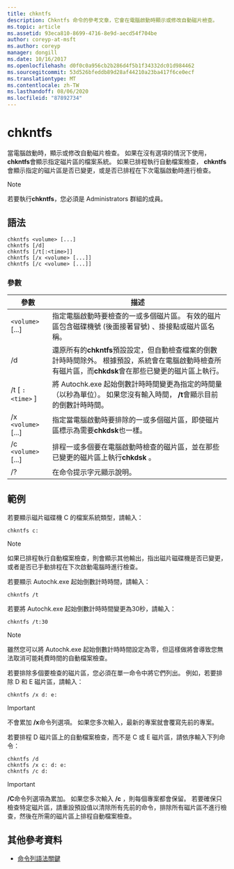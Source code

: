 ```yaml
---
title: chkntfs
description: Chkntfs 命令的參考文章，它會在電腦啟動時顯示或修改自動磁片檢查。
ms.topic: article
ms.assetid: 93eca810-8699-4716-8e9d-aecd54f704be
author: coreyp-at-msft
ms.author: coreyp
manager: dongill
ms.date: 10/16/2017
ms.openlocfilehash: d0f0c0a956cb2b286d4f5b1f34332dc01d984462
ms.sourcegitcommit: 53d526bfeddb89d28af44210a23ba417f6ce0ecf
ms.translationtype: MT
ms.contentlocale: zh-TW
ms.lasthandoff: 08/06/2020
ms.locfileid: "87892734"
---
```

# <a name="chkntfs"></a>chkntfs

當電腦啟動時，顯示或修改自動磁片檢查。 如果在沒有選項的情況下使用， **chkntfs**會顯示指定磁片區的檔案系統。 如果已排程執行自動檔案檢查， **chkntfs**會顯示指定的磁片區是否已變更，或是否已排程在下次電腦啟動時進行檢查。

> [!NOTE]
> 若要執行**chkntfs**，您必須是 Administrators 群組的成員。

## <a name="syntax"></a>語法

```
chkntfs <volume> [...]
chkntfs [/d]
chkntfs [/t[:<time>]]
chkntfs [/x <volume> [...]]
chkntfs [/c <volume> [...]]
```

### <a name="parameters"></a>參數

| 參數 | 描述 |
| --------- | ----------- |
| `<volume>` [...] | 指定電腦啟動時要檢查的一或多個磁片區。 有效的磁片區包含磁碟機號 (後面接著冒號) 、掛接點或磁片區名稱。 |
| /d | 還原所有的**chkntfs**預設設定，但自動檢查檔案的倒數計時時間除外。 根據預設，系統會在電腦啟動時檢查所有磁片區，而**chkdsk**會在那些已變更的磁片區上執行。 |
| /t [ `:<time>` ] | 將 Autochk.exe 起始倒數計時時間變更為指定的時間量（以秒為單位）。 如果您沒有輸入時間， **/t**會顯示目前的倒數計時時間。 |
| /x `<volume>` [...] | 指定當電腦啟動時要排除的一或多個磁片區，即使磁片區標示為需要**chkdsk**也一樣。 |
| /c `<volume>` [...] | 排程一或多個要在電腦啟動時檢查的磁片區，並在那些已變更的磁片區上執行**chkdsk** 。 |
| /? | 在命令提示字元顯示說明。 |

## <a name="examples"></a>範例

若要顯示磁片磁碟機 C 的檔案系統類型，請輸入：

```
chkntfs c:
```

> [!NOTE]
> 如果已排程執行自動檔案檢查，則會顯示其他輸出，指出磁片磁碟機是否已變更，或者是否已手動排程在下次啟動電腦時進行檢查。

若要顯示 Autochk.exe 起始倒數計時時間，請輸入：

```
chkntfs /t
```

若要將 Autochk.exe 起始倒數計時時間變更為30秒，請輸入：

```
chkntfs /t:30
```

> [!NOTE]
> 雖然您可以將 Autochk.exe 起始倒數計時時間設定為零，但這樣做將會導致您無法取消可能耗費時間的自動檔案檢查。

若要排除多個要檢查的磁片區，您必須在單一命令中將它們列出。 例如，若要排除 D 和 E 磁片區，請輸入：

```
chkntfs /x d: e:
```

> [!IMPORTANT]
> 不會累加 **/x**命令列選項。 如果您多次輸入，最新的專案就會覆寫先前的專案。

若要排程 D 磁片區上的自動檔案檢查，而不是 C 或 E 磁片區，請依序輸入下列命令：

```
chkntfs /d
chkntfs /x c: d: e:
chkntfs /c d:
```

> [!IMPORTANT]
> **/C**命令列選項為累加。 如果您多次輸入 **/c** ，則每個專案都會保留。 若要確保只檢查特定磁片區，請重設預設值以清除所有先前的命令，排除所有磁片區不進行檢查，然後在所需的磁片區上排程自動檔案檢查。

## <a name="additional-references"></a>其他參考資料

- [命令列語法關鍵](command-line-syntax-key.md)
